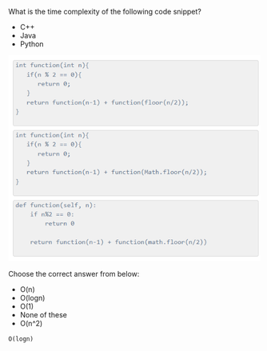 What is the time complexity of the following code snippet?

* C++
* Java
* Python

![alt text](image.png)

Choose the correct answer from below:
* O(n)
* O(logn)
* O(1)
* None of these
* O(n^2)

``` output
O(logn)

```